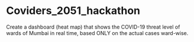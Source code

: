 # Coviders_2051_hackathon
Create a dashboard (heat map) that shows the COVID-19 threat level of wards of Mumbai in real time, based ONLY on the actual cases ward-wise. 
